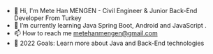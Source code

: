 - 👋 Hi, I'm Mete Han MENGEN - Civil Engineer & Junior Back-End Developer From Turkey
- 🌱 I’m currently learning Java Spring Boot, Android and JavaScript
.
- 📫 How to reach me metehanmengen@gmail.com
- 🥅 2022 Goals: Learn more about Java and Back-End technologies


<!---
mengenmetehan/mengenmetehan is a ✨ special ✨ repository because its `README.md` (this file) appears on your GitHub profile.
You can click the Preview link to take a look at your changes.
https://www.linkedin.com/in/mete-han-mengen-850815130/
--->

